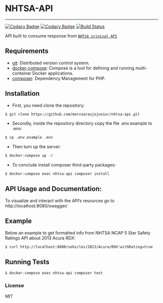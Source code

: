 # NHTSA-API
---
[![Codacy Badge](https://api.codacy.com/project/badge/Grade/59d68735bdd74e09a13dce43b0692619)](https://www.codacy.com/app/marco-araujo-junior/nhtsa-api?utm_source=github.com&amp;utm_medium=referral&amp;utm_content=marcoaraujojunior/nhtsa-api&amp;utm_campaign=Badge_Grade) [![Codacy Badge](https://api.codacy.com/project/badge/Coverage/59d68735bdd74e09a13dce43b0692619)](https://www.codacy.com/app/marco-araujo-junior/nhtsa-api?utm_source=github.com&amp;utm_medium=referral&amp;utm_content=marcoaraujojunior/nhtsa-api&amp;utm_campaign=Badge_Coverage) [![Build Status](https://travis-ci.org/marcoaraujojunior/nhtsa-api.svg?branch=master)](https://travis-ci.org/marcoaraujojunior/nhtsa-api)

API built to consume response from  [`NHTSA original API`](https://one.nhtsa.gov/webapi/api/SafetyRatings/)

## Requirements
- [git](https://git-scm.com): Distributed version control system.
- [docker-compose](https://docs.docker.com/compose/): Compose is a tool for defining and running multi-container Docker applications.
- [composer](https://getcomposer.org): Dependency Management for PHP.

## Installation
- First, you need clone the repository:
```bash
$ git clone https://github.com/marcoaraujojunior/nhtsa-api.git
```
- Secondly, inside the repository directory copy the file .env.example to .env:
```bash
$ cp .env.example .env
```
- Then turn up the server:
```bash
$ docker-compose up -d
```
- To conclude install composer third-party packages:
```bash
$ docker-compose exec nhtsa-api composer install
```

## API Usage and Documentation:
To visualize and interact with the API’s resources go to
http://localhost:8080/swagger/

## Example
Below an example to get formatted info from NHTSA NCAP 5 Star Safety Ratings API about 2013 Acura RDX:
```bash
$ curl http://localhost:8080/vehicles/2013/Acura/RDX?withRating=true
```

## Running Tests
```bash
$ docker-compose exec nhtsa-api composer test
```

### License
MIT
